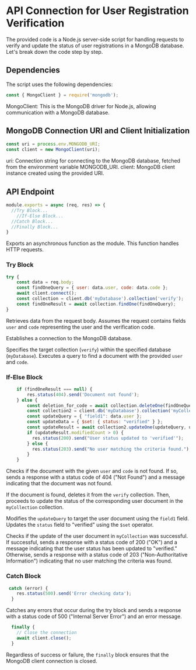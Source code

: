 # API Connection for User Registration Verification

The provided code is a Node.js server-side script for handling requests to verify and update the status of user registrations in a MongoDB database. Let's break down the code step by step.

## Dependencies

The script uses the following dependencies:

```javascript
const { MongoClient } = require('mongodb');
```
MongoClient: This is the MongoDB driver for Node.js, allowing communication with a MongoDB database.

## MongoDB Connection URI and Client Initialization

```javascript
const uri = process.env.MONGODB_URI;
const client = new MongoClient(uri);
```

uri: Connection string for connecting to the MongoDB database, fetched from the environment variable MONGODB_URI.
client: MongoDB client instance created using the provided URI.

## API Endpoint

```javascript
module.exports = async (req, res) => {
  //Try Block...
    //If-Else Block...
  //Catch Block...
  //Finally Block...
}
```
Exports an asynchronous function as the module. This function handles HTTP requests.



### Try Block
```javascript
try {
    const data = req.body;
    const findOneQuery = { user: data.user, code: data.code };
    await client.connect();
    const collection = client.db('myDatabase').collection('verify');
    const findOneResult = await collection.findOne(findOneQuery);
}
```
Retrieves data from the request body. Assumes the request contains fields `user` and `code` representing the user and the verification code.

Establishes a connection to the MongoDB database.

Specifies the target collection (`verify`) within the specified database (`myDatabase`). Executes a query to find a document with the provided `user` and `code`.

### If-Else Block
```javascript
    if (findOneResult === null) {
        res.status(404).send('Document not found');
    } else {
        const deletion_for_code = await collection.deleteOne(findOneQuery);
        const collection2 = client.db('myDatabase').collection('myCollection');
        const updateQuery = { "field1": data.user };
        const updateData = { $set: { status: "verified" } };
        const updateResult = await collection2.updateOne(updateQuery, updateData);
        if (updateResult.modifiedCount > 0) {
          res.status(200).send("User status updated to 'verified'");
        } else {
          res.status(203).send("No user matching the criteria found.");
        }
    }
```
Checks if the document with the given `user` and `code` is not found. If so, sends a response with a status code of 404 ("Not Found") and a message indicating that the document was not found.

If the document is found, deletes it from the `verify` collection. Then, proceeds to update the status of the corresponding user document in the `myCollection` collection.

Modifies the `updateQuery` to target the user document using the `field1` field. Updates the `status` field to "verified" using the `$set` operator.

Checks if the update of the user document in `myCollection` was successful. If successful, sends a response with a status code of 200 ("OK") and a message indicating that the user status has been updated to "verified." Otherwise, sends a response with a status code of 203 ("Non-Authoritative Information") indicating that no user matching the criteria was found.

### Catch Block
```javascript
 catch (error) {
    res.status(500).send('Error checking data');
  }
```
Catches any errors that occur during the try block and sends a response with a status code of 500 ("Internal Server Error") and an error message.

```javascript
  finally {
    // Close the connection
    await client.close();
  }
```
Regardless of success or failure, the `finally` block ensures that the MongoDB client connection is closed.
